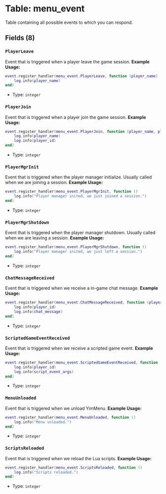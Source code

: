 # Table: menu_event

Table containing all possible events to which you can respond.

## Fields (8)

### `PlayerLeave`

Event that is triggered when a player leave the game session.
**Example Usage:**

```lua
event.register_handler(menu_event.PlayerLeave, function (player_name)
    log.info(player_name)
end)
```

- Type: `integer`

### `PlayerJoin`

Event that is triggered when a player join the game session.
**Example Usage:**

```lua
event.register_handler(menu_event.PlayerJoin, function (player_name, player_id)
    log.info(player_name)
    log.info(player_id)
end)
```

- Type: `integer`

### `PlayerMgrInit`

Event that is triggered when the player manager initialize. Usually called when we are joining a session.
**Example Usage:**

```lua
event.register_handler(menu_event.PlayerMgrInit, function ()
    log.info("Player manager inited, we just joined a session.")
end)
```

- Type: `integer`

### `PlayerMgrShutdown`

Event that is triggered when the player manager shutdown. Usually called when we are leaving a session.
**Example Usage:**

```lua
event.register_handler(menu_event.PlayerMgrShutdown, function ()
    log.info("Player manager inited, we just left a session.")
end)
```

- Type: `integer`

### `ChatMessageReceived`

Event that is triggered when we receive a in-game chat message.
**Example Usage:**

```lua
event.register_handler(menu_event.ChatMessageReceived, function (player_id, chat_message)
    log.info(player_id)
    log.info(chat_message)
end)
```

- Type: `integer`

### `ScriptedGameEventReceived`

Event that is triggered when we receive a scripted game event.
**Example Usage:**

```lua
event.register_handler(menu_event.ScriptedGameEventReceived, function (player_id, script_event_args)
    log.info(player_id)
    log.info(script_event_args)
end)
```

- Type: `integer`

### `MenuUnloaded`

Event that is triggered when we unload YimMenu.
**Example Usage:**

```lua
event.register_handler(menu_event.MenuUnloaded, function ()
    log.info("Menu unloaded.")
end)
```

- Type: `integer`

### `ScriptsReloaded`

Event that is triggered when we reload the Lua scripts.
**Example Usage:**

```lua
event.register_handler(menu_event.ScriptsReloaded, function ()
    log.info("Scripts reloaded.")
end)
```

- Type: `integer`
